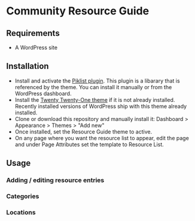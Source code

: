 # Community Resource Guide

## Requirements

* A WordPress site

## Installation

* Install and activate the [Piklist plugin](https://wordpress.org/plugins/piklist/). This plugin is a libarary that is referenced by the theme. You can install it manually or from the WordPress dashboard.
* Install the [Twenty Twenty-One theme](https://wordpress.org/themes/twentytwentyone/) if it is not already installed. Recently installed versions of WordPress ship with this theme already installed.
* Clone or download this repository and manually install it: Dashboard > Appearance > Themes > "Add new"
* Once installed, set the Resource Guide theme to active.
* On any page where you want the resource list to appear, edit the page and under Page Attributes set the template to Resource List.

## Usage

### Adding / editing resource entries

### Categories

### Locations